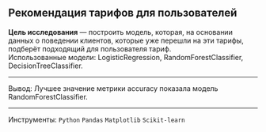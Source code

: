 ## Рекомендация тарифов для пользователей
**Цель исследования** — построить модель, которая, на основании данных о поведении клиентов, которые уже перешли на эти тарифы, подберёт подходящий для пользователя тариф.<br>
Использованные модели: LogisticRegression, RandomForestClassifier, DecisionTreeClassifier.
___
Вывод:
Лучшее значение метрики accuracy показала модель RandomForestClassifier.
___
Инструменты:
`Python`
`Pandas`
`Matplotlib`
`Scikit-learn`


